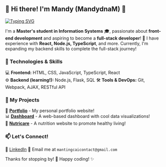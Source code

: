 ## 🌟 Hi there! I'm Mandy (MandydnaM) 👋  

[![Typing SVG](https://readme-typing-svg.herokuapp.com?size=24&duration=4000&color=F08080&multiline=false&width=600&height=50&lines=Hi,+I'm+Mandy!+👋;Aspiring+Full-Stack+Developer+🚀)](https://git.io/typing-svg)

I'm a **Master's student in Information Systems** 🎓, passionate about **front-end development** and aspiring to become a **full-stack developer**! 🚀 I have experience with **React, Node.js, TypeScript**, and more. Currently, I'm expanding my backend skills to complete the full-stack journey!  

### 🔧 Technologies & Skills  
💻 **Frontend:** HTML, CSS, JavaScript, TypeScript, React  
⚙️ **Backend (learning!):** Node.js, Flask, SQL
🛠️ **Tools & DevOps:** Git, Webpack, AJAX, RESTful API  

### 📌 My Projects  
📂 [**Portfolio**](https://github.com/MandydnaM/portfolio) - My personal portfolio website!  
📊 [**Dashboard**](https://github.com/MandydnaM/smart-energy-dashboard) - A web-based dashboard with cool data visualizations!  
🥗 [**Nutricare**](https://github.com/MandydnaM/NutriCare) - A nutrition website to promote healthy living!  

### 📫 Let's Connect!  
💼 [LinkedIn](https://mantingcai.xyz/www.linkedin.com/in/manting-cai-539946356)
📧 Email me at `mantingcaicontact@gmail.com`  

Thanks for stopping by! 💖 Happy coding! ✨  
